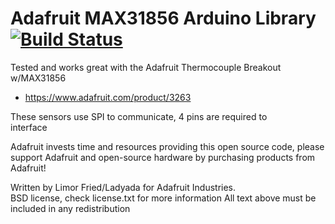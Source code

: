 # Adafruit MAX31856 Arduino Library  [![Build Status](https://github.com/adafruit/Adafruit_MAX31856/workflows/Arduino%20Library%20CI/badge.svg)](https://github.com/adafruit/Adafruit_MAX31856/actions)

Tested and works great with the Adafruit Thermocouple Breakout w/MAX31856
    
   * https://www.adafruit.com/product/3263

These sensors use SPI to communicate, 4 pins are required to  
interface

Adafruit invests time and resources providing this open source code, 
please support Adafruit and open-source hardware by purchasing 
products from Adafruit!

Written by Limor Fried/Ladyada  for Adafruit Industries.  
BSD license, check license.txt for more information
All text above must be included in any redistribution
